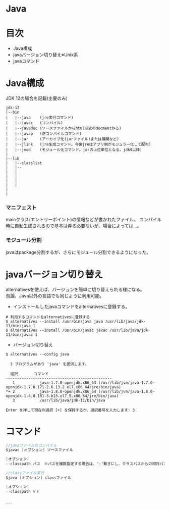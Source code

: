 # Java
# 目次
- Java構成
- javaバージョン切り替え※Unix系
- javaコマンド 


# Java構成
JDK 12の場合を記載(主要のみ)
```
jdk-12
|--bin
|   |--java    (jre実行コマンド)
|   |--javac   (コンパイル)
|   |--javadoc (ソースファイルからhtml形式のdocment作る)
|   |--javap   (逆コンパイルコマンド)
|   |--jar     (アーカイブ化(jarファイル)または展開など)
|   |--jlink   (jre生成コマンド。今後jreはアプリ側がモジュラー化して配布)
|   |--jmod    (モジュール化コマンド。jarの上位単位となる。jdk9以降)
|  
|--lib  
|   |--classlist
|   |--
|   |
|   |
|   |
|   |
|
|

```

###  マニフェスト
mainクラス(エントリーポイント)の情報などが書かれたファイル。
コンパイル時に自動生成されるので基本は弄る必要ないが、場合によっては...。

### モジュール分割
javaはpackage分割するが、さらにモジュール分割できるようになった。

# javaバージョン切り替え  
alternativesを使えば、バージョンを簡単に切り替えられる様になる。  
勿論、Java以外の言語でも同じように利用可能。  

- インストールしたjavaコマンドをalternativesに登録する。
```shell
# 利用するコマンドをalternativesに登録する
$ alternatives --install /usr/bin/java java /usr/lib/java/jdk-11/bin/java 1
$ alternatives --install /usr/bin/javac javac /usr/lib/java/jdk-11/bin/javac 1
```  

- バージョン切り替え  
```shell
$ alternatives --config java

  3 プログラムがあり 'java' を提供します。

  選択       コマンド
-----------------------------------------------
   1           java-1.7.0-openjdk.x86_64 (/usr/lib/jvm/java-1.7.0-openjdk-1.7.0.171-2.6.13.2.el7.x86_64/jre/bin/java)
*+ 2           java-1.8.0-openjdk.x86_64 (/usr/lib/jvm/java-1.8.0-openjdk-1.8.0.181-3.b13.el7_5.x86_64/jre/bin/java)
   3           /usr/lib/java/jdk-11/bin/java

Enter を押して現在の選択 [+] を保持するか、選択番号を入力します: 3
```  


# コマンド
```java
//javaファイルのコンパイル
$javac [オプション] ソースファイル

[オプション]
--classpath パス　※パスを複数指定する場合は、";"繋ぎにし、クラスパスからの相対パスで指定
```
```java
//classファイル実行
$java [オプション] classファイル

[オプション]
--classpath ﾊﾟｽ


```　　